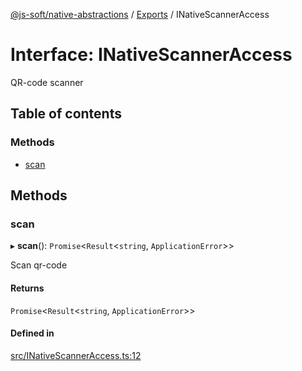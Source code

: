 [@js-soft/native-abstractions](../README.md) / [Exports](../modules.md) / INativeScannerAccess

# Interface: INativeScannerAccess

QR-code scanner

## Table of contents

### Methods

- [scan](INativeScannerAccess.md#scan)

## Methods

### scan

▸ **scan**(): `Promise`<`Result`<`string`, `ApplicationError`\>\>

Scan qr-code

#### Returns

`Promise`<`Result`<`string`, `ApplicationError`\>\>

#### Defined in

[src/INativeScannerAccess.ts:12](https://github.com/js-soft/ts-native-access/blob/feba5fc/packages/abstractions/src/INativeScannerAccess.ts#L12)
